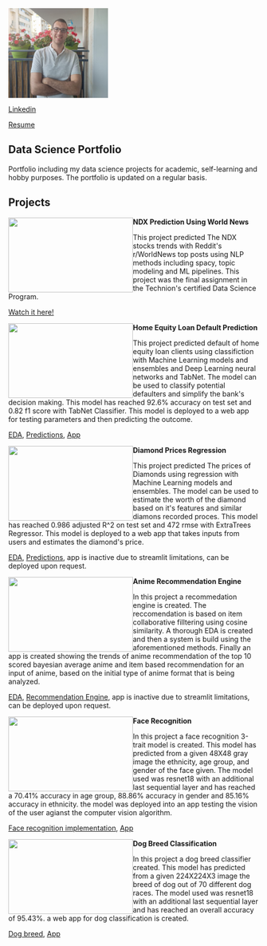 

<img align="middle" src="Yonatan1.jpg" width="200" height="180"/>


[Linkedin](https://www.linkedin.com/in/yonatan-rabinovich-68a391213/)

<a id="raw-url" href="https://github.com/rabi320/Yonatan-Rabiovich-Portfolio/blob/8adf6b779475b209c39b4c6628c2e6fb4d6e441b/Yonatan%20%20Rabinovich.pdf">Resume</a>
## Data Science Portfolio
Portfolio including my data science projects for academic, self-learning and hobby purposes.
The portfolio is updated on a regular basis.


## Projects

<img align="left" width="250" height="150" src="https://stockprice.com/wp-content/uploads/2019/09/penny-stocks-news.jpg">**NDX Prediction Using World News**

This project predicted The NDX stocks trends with Reddit's r/WorldNews top posts using NLP methods including spacy, topic modeling and ML pipelines.
This project was the final assignment in the Technion's certified Data Science Program.

[Watch it here!](https://nbviewer.jupyter.org/github/rabi320/Data-Science-Projects/blob/0f6a6f803d09b486ff17073883f509b4bab5f8ca/NDX%20reddit%20Prediction/NASDAQ%20100%20Prediction%20with%20World%20News%20Main.ipynb)


<img align="left" width="250" height="150" src="https://www.mybcu.org/templates/rt_requiem/custom/images/products/page_toppers/home_equity_loan_line_credit_lynchburg_danville_buena_vista_bedford_madison_heights_virginia.png">**Home Equity Loan Default Prediction**

This project predicted default of home equity loan clients using classifiction with Machine Learning models and ensembles and Deep Learning neural networks and TabNet.
The model can be used to classify potential defaulters and simplify the bank's decision making. This model has reached 92.6% accuracy on test set and 0.82 f1 score with TabNet Classifier. This model is deployed to a web app for testing parameters and then predicting the outcome.

[EDA](https://nbviewer.jupyter.org/github/rabi320/Data-Science-Projects/blob/4ed8e9adf1a6c7a811354e1212ef16f12f0216cb/Home%20Equity%20Loan%20Defaut%20Prediction/EDA.ipynb), [Predictions](https://nbviewer.jupyter.org/github/rabi320/Data-Science-Projects/blob/e588d411e5ff96ee2540bd9ee105ea3bbac1876b/Home%20Equity%20Loan%20Defaut%20Prediction/Prediction.ipynb), [App](https://share.streamlit.io/rabi320/homeeqapp/HomeEqApp.py)

<img align="left" width="250" height="150" src="https://www.riotinto.com/-/media/Content/Images/Products/Diamonds/RT-Argyle-Octavia.jpg?rev=f537ac42fa3c44599582327865dab723&w=1920&hash=DCFA2361F3A2F4E24D6292EFA37E6197">**Diamond Prices Regression**

This project predicted The prices of Diamonds using regression with Machine Learning models and ensembles.
The model can be used to estimate the worth of the diamond based on it's features and similar diamons recorded proces. This model has reached 0.986 adjusted R^2 on test set and 472 rmse with ExtraTrees Regressor. This model is deployed to a web app that takes inputs from users and estimates the diamond's price.

[EDA](https://nbviewer.jupyter.org/github/rabi320/Data-Science-Projects/blob/56ce4fa97e22d25f0c7916606390d11af47f0087/DiamondPricesRegression/Diamond_EDA.ipynb), [Predictions](https://nbviewer.jupyter.org/github/rabi320/Data-Science-Projects/blob/56ce4fa97e22d25f0c7916606390d11af47f0087/DiamondPricesRegression/Diamond_Prediction.ipynb), app is inactive due to streamlit limitations, can be deployed upon request.

<img align="left" width="250" height="150" src="https://www.fortressofsolitude.co.za/wp-content/uploads/2019/05/The-15-Most-Powerful-Anime-Characters-Of-All-Time-scaled.jpg">**Anime Recommendation Engine**

In this project a recommedation engine is created.
The reccomendation is based on item collaborative filltering using cosine similarity. A thorough EDA is created and then a system is build using the aforementioned methods.
Finally an app is created showing the trends of anime recommendation of the top 10 scored bayesian average anime and item based recommendation for an input of anime, based on the initial type of anime format that is being analyzed.

[EDA](https://nbviewer.jupyter.org/github/rabi320/Data-Science-Projects/blob/c2a8f60d3b81ee021061347012f1798df3ed2147/Anime%20Recommendation/Anime%20Recommendation%20system%20-%20EDA.ipynb), [Recommendation Engine](https://nbviewer.jupyter.org/github/rabi320/Data-Science-Projects/blob/c2a8f60d3b81ee021061347012f1798df3ed2147/Anime%20Recommendation/Anime%20Recommendation%20System.ipynb), app is inactive due to streamlit limitations, can be deployed upon request.

<img align="left" width="250" height="150" src="https://miro.medium.com/max/1400/1*MNj7uq7HUNGERaYgRRdZfw.jpeg">**Face Recognition**

In this project a face recognition 3-trait model is created.
This model has predicted from a given 48X48 gray image the ethnicity, age group, and gender of the face given.
The model used was resnet18 with an additional last sequential layer and has reached a 70.41% accuracy in age group, 88.86% accuracy in gender and 85.16% accuracy in ethnicity.
the model was deployed into an app testing the vision of the user agianst the computer vision algorithm.

[Face recognition implementation](https://nbviewer.org/github/rabi320/Data-Science-Projects/blob/master/Age%20recognition/3%20traits%20models.ipynb
), [App](https://share.streamlit.io/rabi320/faceapp/FaceApp.py)

<img align="left" width="250" height="150" src="https://www.google.com/search/static/gs/animal/cover_images/m0bt9lr_cover.png">**Dog Breed Classification**

In this project a dog breed classifier created.
This model has predicted from a given 224X224X3 image the breed of dog out of 70 different dog races.
The model used was resnet18 with an additional last sequential layer and has reached an overall accuracy of 95.43%.
a web app for dog classification is created.

[Dog breed](https://www.kaggle.com/yonatanrabinovich/dog-breed-classification-with-pytorch
), [App](https://share.streamlit.io/rabi320/dogbreed/DogBreed.py)

